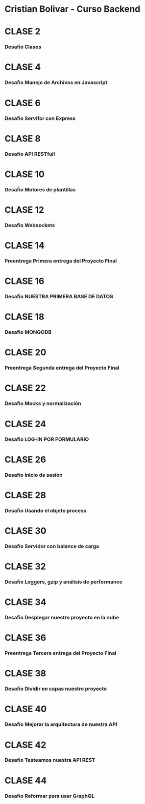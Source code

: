 # Cristian Bolivar - Curso Backend

# CLASE 2

### Desafio Clases

# CLASE 4

### Desafio Manejo de Archivos en Javascript

# CLASE 6

### Desafio Servifor con Express

# CLASE 8

### Desafio API RESTfull

# CLASE 10

### Desafio Motores de plantillas

# CLASE 12

### Desafio Websockets

# CLASE 14

### Preentrega Primera entrega del Proyecto Final

# CLASE 16

### Desafio NUESTRA PRIMERA BASE DE DATOS

# CLASE 18

### Desafio MONGODB

# CLASE 20

### Preentrega Segunda entrega del Proyecto Final

# CLASE 22

### Desafio Mocks y normalización

# CLASE 24

### Desafio LOG-IN POR FORMULARIO

# CLASE 26

### Desafio Inicio de sesión

# CLASE 28

### Desafío Usando el objeto process

# CLASE 30

### Desafío  Servidor con balance de carga

# CLASE 32

### Desafío  Loggers, gzip y análisis de performance

# CLASE 34

### Desafío  Desplegar nuestro proyecto en la nube

# CLASE 36

### Preentrega Tercera entrega del Proyecto Final

# CLASE 38

### Desafío Dividir en capas nuestro proyecto

# CLASE 40

### Desafío Mejorar la arquitectura de nuestra API

# CLASE 42

### Desafío Testeamos nuestra API REST

# CLASE 44

### Desafío Reformar para usar GraphQL
